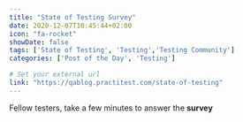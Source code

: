 ```yaml
---
title: "State of Testing Survey"
date: 2020-12-07T10:45:44+02:00
icon: "fa-rocket"
showDate: false
tags: ['State of Testing', 'Testing','Testing Community']
categories: ['Post of the Day', 'Testing']

# Set your external url
link: "https://qablog.practitest.com/state-of-testing"
---
```

Fellow testers, take a few minutes to answer the __survey__